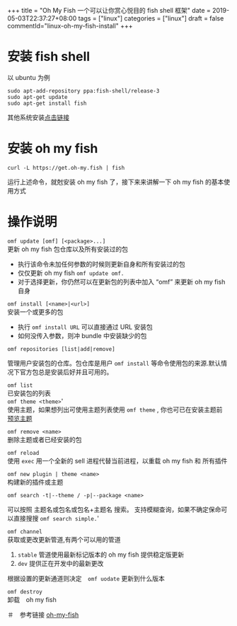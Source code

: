 +++
title = "Oh My Fish 一个可以让你赏心悦目的 fish shell 框架"
date = 2019-05-03T22:37:27+08:00
tags = ["linux"]
categories = ["linux"]
draft = false
commentId="linux-oh-my-fish-install"
+++


# 安装 fish shell
以 ubuntu 为例
```
sudo apt-add-repository ppa:fish-shell/release-3
sudo apt-get update
sudo apt-get install fish
```

其他系统安装[点击链接](https://github.com/fish-shell/fish-shell)

# 安装 oh my fish

```
curl -L https://get.oh-my.fish | fish
```
运行上述命令，就尅安装 oh my fish 了，接下来来讲解一下 oh my fish 的基本使用方式

# 操作说明

`omf update [omf] [<package>...]`  
更新 oh my fish 包仓库以及所有安装过的包
- 执行该命令未加任何参数的时候则更新自身和所有安装过的包
- 仅仅更新 oh my fish `omf update omf.`
- 对于选择更新，你仍然可以在更新包的列表中加入 “omf” 来更新 oh my fish 自身  

`omf install [<name>|<url>]`  
安装一个或更多的包  

- 执行 `omf install URL` 可以直接通过 URL 安装包
- 如何没传入参数，则冲 bundle 中安装缺少的包  
  
 `omf repositories [list|add|remove]`  

管理用户安装包的仓库。包仓库是用户 `omf install` 等命令使用包的来源.默认情况下官方包总是安装后好并且可用的。  

`omf list`  
已安装包的列表  
`omf theme <theme>`'  
使用主题，如果想列出可使用主题列表使用 `omf theme` , 你也可已在安装主题前 [预览主题](https://github.com/oh-my-fish/oh-my-fish/blob/master/docs/Themes.md)

`omf remove <name>`  
删除主题或者已经安装的包  

`omf reload`  
使用 `exec` 用一个全新的 sell 进程代替当前进程，以重载 oh my fish 和 所有插件  

`omf new plugin | theme <name>`  
构建新的插件或主题  

`omf search -t|--theme / -p|--package <name>`  

可以按照 主题名或包名或包名+主题名 搜索。 支持模糊查询，如果不确定保命可以直接搜搜  `omf search simple.`'  

`omf channel`  
获取或更改更新管道,有两个可以用的管道  

1. `stable` 管道使用最新标记版本的 oh my fish 提供稳定版更新　　
2.  `dev` 提供正在开发中的最新更改

根据设置的更新通道则决定　`omf uodate` 更新到什么版本  

`omf destroy`  
卸载　oh my fish


＃　参考链接
[oh-my-fish](https://github.com/oh-my-fish/oh-my-fish)